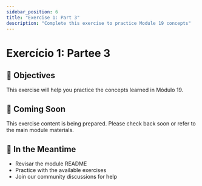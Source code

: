 ```yaml
---
sidebar_position: 6
title: "Exercise 1: Part 3"
description: "Complete this exercise to practice Module 19 concepts"
---
```


# Exercício 1: Partee 3

## 🎯 Objectives

This exercise will help you practice the concepts learned in Módulo 19.

## 📝 Coming Soon

This exercise content is being prepared. Please check back soon or refer to the main module materials.

## 🚀 In the Meantime

- Revisar the module README
- Practice with the available exercises
- Join our community discussions for help
